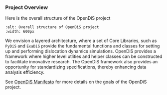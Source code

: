 ### Project Overview

Here is the overall structure of the OpenDiS project
```{figure} OpenDiS_overview.png
:alt: Overall structure of OpenDiS project
:width: 600px
```

We envision a layered architecture, where a set of Core Libraries, such as ```PyDiS``` and ```ExaDiS``` provide the fundamental functions and classes for setting up and performing dislocation dynamics simulations.
OpenDiS provides a framework where higher level utlities and helper classes can be constructed to facilitate innovative research.
The OpenDiS framework also provides an opportunity for standardizing specifications, thereby enhancing data analysis efficiency.

See [OpenDiS Manifesto](../manifesto.rst) for more details on the goals of the OpenDiS project.
